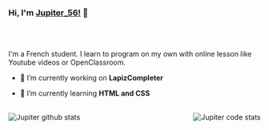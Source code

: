 
### Hi, I'm [Jupiter_56!](https://github.com/Jupiter-56) 👋
<br/>
<br/>

I'm a French student. I learn to program on my own with online lesson like Youtube videos or OpenClassroom.


- 🔭 I’m currently working on **LapizCompleter**

- 🌱 I’m currently learning **HTML and CSS**


<br/>
<img align="left" src="https://github-readme-stats.anuraghazra1.vercel.app/api?username=Jupiter-56&show_icons=true&include_all_commits=true&theme=nord" alt="Jupiter github stats" />

<img align="right" src="https://github-readme-stats.anuraghazra1.vercel.app/api/top-langs/?username=Jupiter-56&layout=compact&theme=nord" alt="Jupiter code stats" />
